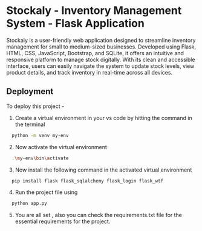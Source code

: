 # Stockaly - Inventory Management System - Flask Application

Stockaly is a user-friendly web application designed to streamline inventory management for small to medium-sized businesses. Developed using Flask, HTML, CSS, JavaScript, Bootstrap, and SQLite, it offers an intuitive and responsive platform to manage stock digitally. With its clean and accessible interface, users can easily navigate the system to update stock levels, view product details, and track inventory in real-time across all devices.

## Deployment

To deploy this project -

1. Create a virtual environment in your vs code by hitting the command in the terminal
```bash
  python -m venv my-env
```
2. Now activate the virtual environment
```bash
  .\my-env\bin\activate
```
3. Now install the following command in the activated virtual environment
```bash
  pip install flask flask_sqlalchemy flask_login flask_wtf
```
4. Run the project file using 
```bash
  python app.py
```
5. You are all set , also you can check the requirements.txt file for the essential requirements for the project.
